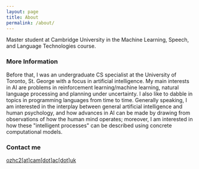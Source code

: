 ```yaml
---
layout: page
title: About
permalink: /about/
---
```


Master student at Cambridge University in the Machine Learning, Speech, and Language Technologies course.

### More Information
Before that, I was an undergraduate CS specialist at the University of Toronto, St. George with a focus in artificial intelligence. My main interests in AI are problems in reinforcement learning/machine learning, natural language processing and planning under uncertainty. I also like to dabble in topics in programming languages from time to time. Generally speaking, I am interested in the interplay between general artificial intelligence and human psychology, and how advances in AI can be made by drawing from observations of how the human mind operates; moreover, I am interested in how these "intelligent processes" can be described using concrete computational models.
### Contact me

[ozhc2[at]cam[dot]ac[dot]uk](mailto:ozhc2@cam.ac.uk)
